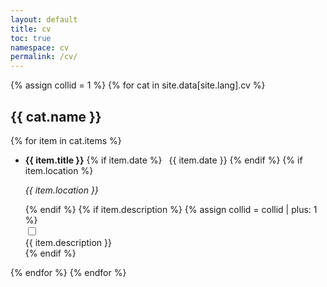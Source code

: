 ```yaml
---
layout: default
title: cv
toc: true
namespace: cv
permalink: /cv/
---
```


{% assign collid = 1 %}
{% for cat in site.data[site.lang].cv %}
  <h2 id="{{ cat.name | slugify }}">{{ cat.name }}</h2>
  {% for item in cat.items %}
  <ul>
    <li>
      <span><strong>{{ item.title }}</strong></span>
      {% if item.date %}
        <span class="cv-date">&ensp;{{ item.date }}</span>
      {% endif %}
      {% if item.location %}
        <p><em>{{ item.location }}</em></p>
      {% endif %}
      {% if item.description %}
      {% assign collid = collid | plus: 1 %}
      <div class="tab">
          <input type="checkbox" id="chk{{ collid }}">
          <label class="tab-label" for="chk{{ collid }}"></label>
          <div class="tab-content">
            {{ item.description }}
          </div>
      </div>
      {% endif %}
    </li>
  </ul>
  {% endfor %}
{% endfor %}
